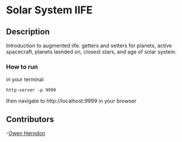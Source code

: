 # Solar System IIFE

## Description
Introduction to augmented iife. getters and setters for planets, active spacecraft, planets lasnded on, closest stars, and age of solar system.

### How to run
in your terminal
```
http-server -p 9999
```

then navigate to http://localhost:9999 in your browser

## Contributors

-[Owen Herndon](https://github.com/OwenHerndon)